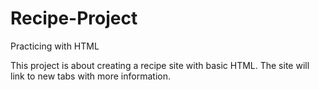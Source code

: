 # Recipe-Project
Practicing with HTML

This project is about creating a recipe site with basic HTML. The site will link to new tabs with more information. 